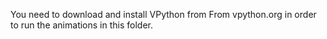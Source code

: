 You need to download and install VPython from From vpython.org in order to run the animations in this folder.
